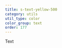 ```yaml
---
title: s-text-yellow-500
category: utils
util_type: color
color_group: text
order: 177
---
```

<div class="s-text-yellow-500 s-bg-black">Text</div>